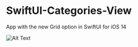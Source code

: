 # SwiftUI-Categories-View
App with the new Grid option in SwiftUI for iOS 14

![Alt Text](https://media.giphy.com/media/vFKqnCdLPNOKc/giphy.gif)

